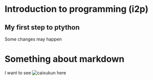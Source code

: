 # Introduction to programming (i2p)
## My first step to ptython
Some changes may happen
# Something about markdown
I want to see ![caixukun](C:\Users\lenovo\Desktop) here
